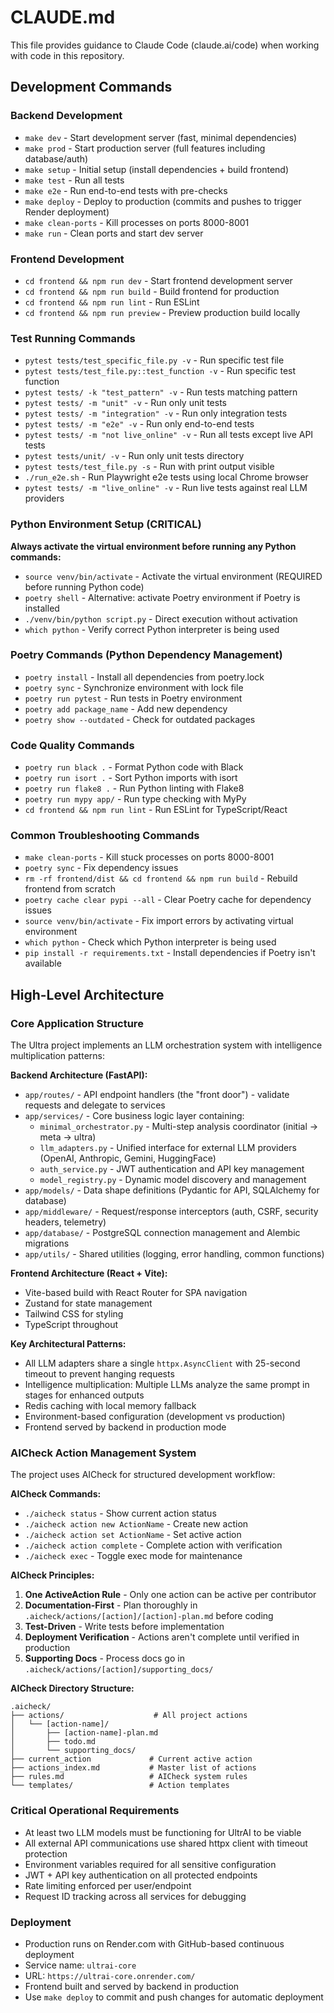 # CLAUDE.md

This file provides guidance to Claude Code (claude.ai/code) when working with code in this repository.

## Development Commands

### Backend Development
- `make dev` - Start development server (fast, minimal dependencies)
- `make prod` - Start production server (full features including database/auth)
- `make setup` - Initial setup (install dependencies + build frontend)
- `make test` - Run all tests
- `make e2e` - Run end-to-end tests with pre-checks
- `make deploy` - Deploy to production (commits and pushes to trigger Render deployment)
- `make clean-ports` - Kill processes on ports 8000-8001
- `make run` - Clean ports and start dev server

### Frontend Development
- `cd frontend && npm run dev` - Start frontend development server
- `cd frontend && npm run build` - Build frontend for production
- `cd frontend && npm run lint` - Run ESLint
- `cd frontend && npm run preview` - Preview production build locally

### Test Running Commands
- `pytest tests/test_specific_file.py -v` - Run specific test file
- `pytest tests/test_file.py::test_function -v` - Run specific test function
- `pytest tests/ -k "test_pattern" -v` - Run tests matching pattern
- `pytest tests/ -m "unit" -v` - Run only unit tests
- `pytest tests/ -m "integration" -v` - Run only integration tests
- `pytest tests/ -m "e2e" -v` - Run only end-to-end tests
- `pytest tests/ -m "not live_online" -v` - Run all tests except live API tests
- `pytest tests/unit/ -v` - Run only unit tests directory
- `pytest tests/test_file.py -s` - Run with print output visible
- `./run_e2e.sh` - Run Playwright e2e tests using local Chrome browser
- `pytest tests/ -m "live_online" -v` - Run live tests against real LLM providers

### Python Environment Setup (CRITICAL)
**Always activate the virtual environment before running any Python commands:**
- `source venv/bin/activate` - Activate the virtual environment (REQUIRED before running Python code)
- `poetry shell` - Alternative: activate Poetry environment if Poetry is installed
- `./venv/bin/python script.py` - Direct execution without activation
- `which python` - Verify correct Python interpreter is being used

### Poetry Commands (Python Dependency Management)
- `poetry install` - Install all dependencies from poetry.lock
- `poetry sync` - Synchronize environment with lock file
- `poetry run pytest` - Run tests in Poetry environment
- `poetry add package_name` - Add new dependency
- `poetry show --outdated` - Check for outdated packages

### Code Quality Commands
- `poetry run black .` - Format Python code with Black
- `poetry run isort .` - Sort Python imports with isort
- `poetry run flake8 .` - Run Python linting with Flake8
- `poetry run mypy app/` - Run type checking with MyPy
- `cd frontend && npm run lint` - Run ESLint for TypeScript/React

### Common Troubleshooting Commands
- `make clean-ports` - Kill stuck processes on ports 8000-8001
- `poetry sync` - Fix dependency issues
- `rm -rf frontend/dist && cd frontend && npm run build` - Rebuild frontend from scratch
- `poetry cache clear pypi --all` - Clear Poetry cache for dependency issues
- `source venv/bin/activate` - Fix import errors by activating virtual environment
- `which python` - Check which Python interpreter is being used
- `pip install -r requirements.txt` - Install dependencies if Poetry isn't available

## High-Level Architecture

### Core Application Structure
The Ultra project implements an LLM orchestration system with intelligence multiplication patterns:

**Backend Architecture (FastAPI):**
- `app/routes/` - API endpoint handlers (the "front door") - validate requests and delegate to services
- `app/services/` - Core business logic layer containing:
  - `minimal_orchestrator.py` - Multi-step analysis coordinator (initial → meta → ultra)
  - `llm_adapters.py` - Unified interface for external LLM providers (OpenAI, Anthropic, Gemini, HuggingFace)
  - `auth_service.py` - JWT authentication and API key management
  - `model_registry.py` - Dynamic model discovery and management
- `app/models/` - Data shape definitions (Pydantic for API, SQLAlchemy for database)
- `app/middleware/` - Request/response interceptors (auth, CSRF, security headers, telemetry)
- `app/database/` - PostgreSQL connection management and Alembic migrations
- `app/utils/` - Shared utilities (logging, error handling, common functions)

**Frontend Architecture (React + Vite):**
- Vite-based build with React Router for SPA navigation
- Zustand for state management
- Tailwind CSS for styling
- TypeScript throughout

**Key Architectural Patterns:**
- All LLM adapters share a single `httpx.AsyncClient` with 25-second timeout to prevent hanging requests
- Intelligence multiplication: Multiple LLMs analyze the same prompt in stages for enhanced outputs
- Redis caching with local memory fallback
- Environment-based configuration (development vs production)
- Frontend served by backend in production mode

### AICheck Action Management System
The project uses AICheck for structured development workflow:

**AICheck Commands:**
- `./aicheck status` - Show current action status
- `./aicheck action new ActionName` - Create new action
- `./aicheck action set ActionName` - Set active action
- `./aicheck action complete` - Complete action with verification
- `./aicheck exec` - Toggle exec mode for maintenance

**AICheck Principles:**
1. **One ActiveAction Rule** - Only one action can be active per contributor
2. **Documentation-First** - Plan thoroughly in `.aicheck/actions/[action]/[action]-plan.md` before coding
3. **Test-Driven** - Write tests before implementation
4. **Deployment Verification** - Actions aren't complete until verified in production
5. **Supporting Docs** - Process docs go in `.aicheck/actions/[action]/supporting_docs/`

**AICheck Directory Structure:**
```
.aicheck/
├── actions/                    # All project actions
│   └── [action-name]/         
│       ├── [action-name]-plan.md
│       ├── todo.md
│       └── supporting_docs/
├── current_action             # Current active action
├── actions_index.md           # Master list of actions
├── rules.md                   # AICheck system rules
└── templates/                 # Action templates
```

### Critical Operational Requirements
- At least two LLM models must be functioning for UltrAI to be viable
- All external API communications use shared httpx client with timeout protection
- Environment variables required for all sensitive configuration
- JWT + API key authentication on all protected endpoints
- Rate limiting enforced per user/endpoint
- Request ID tracking across all services for debugging

### Deployment
- Production runs on Render.com with GitHub-based continuous deployment
- Service name: `ultrai-core`
- URL: `https://ultrai-core.onrender.com/`
- Frontend built and served by backend in production
- Use `make deploy` to commit and push changes for automatic deployment